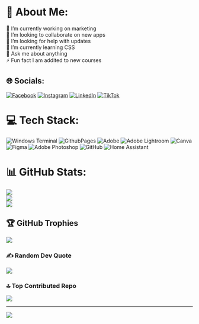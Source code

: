 
# 💫 About Me:
🔭 I’m currently working on marketing<br>👯 I’m looking to collaborate on new apps<br>🤝 I’m looking for help with updates<br>🌱 I’m currently learning CSS<br>💬 Ask me about anything<br>⚡ Fun fact I am addited to new courses


## 🌐 Socials:
[![Facebook](https://img.shields.io/badge/Facebook-%231877F2.svg?logo=Facebook&logoColor=white)](https://facebook.com/jessica.adriane.75) [![Instagram](https://img.shields.io/badge/Instagram-%23E4405F.svg?logo=Instagram&logoColor=white)](https://instagram.com/@adrianejessica) [![LinkedIn](https://img.shields.io/badge/LinkedIn-%230077B5.svg?logo=linkedin&logoColor=white)](https://linkedin.com/in/jéssica-souza-b01591185) [![TikTok](https://img.shields.io/badge/TikTok-%23000000.svg?logo=TikTok&logoColor=white)](https://tiktok.com/@mineirandopelomundo) 

# 💻 Tech Stack:
![Windows Terminal](https://img.shields.io/badge/Windows%20Terminal-%234D4D4D.svg?style=for-the-badge&logo=windows-terminal&logoColor=white) ![GithubPages](https://img.shields.io/badge/github%20pages-121013?style=for-the-badge&logo=github&logoColor=white) ![Adobe](https://img.shields.io/badge/adobe-%23FF0000.svg?style=for-the-badge&logo=adobe&logoColor=white) ![Adobe Lightroom](https://img.shields.io/badge/Adobe%20Lightroom-31A8FF.svg?style=for-the-badge&logo=Adobe%20Lightroom&logoColor=white) ![Canva](https://img.shields.io/badge/Canva-%2300C4CC.svg?style=for-the-badge&logo=Canva&logoColor=white) ![Figma](https://img.shields.io/badge/figma-%23F24E1E.svg?style=for-the-badge&logo=figma&logoColor=white) ![Adobe Photoshop](https://img.shields.io/badge/adobe%20photoshop-%2331A8FF.svg?style=for-the-badge&logo=adobe%20photoshop&logoColor=white) ![GitHub](https://img.shields.io/badge/github-%23121011.svg?style=for-the-badge&logo=github&logoColor=white) ![Home Assistant](https://img.shields.io/badge/home%20assistant-%2341BDF5.svg?style=for-the-badge&logo=home-assistant&logoColor=white)
# 📊 GitHub Stats:
![](https://github-readme-stats.vercel.app/api?username=jadrianes&theme=radical&hide_border=false&include_all_commits=true&count_private=true)<br/>
![](https://github-readme-streak-stats.herokuapp.com/?user=jadrianes&theme=radical&hide_border=false)<br/>
![](https://github-readme-stats.vercel.app/api/top-langs/?username=jadrianes&theme=radical&hide_border=false&include_all_commits=true&count_private=true&layout=compact)

## 🏆 GitHub Trophies
![](https://github-profile-trophy.vercel.app/?username=jadrianes&theme=radical&no-frame=false&no-bg=false&margin-w=4)

### ✍️ Random Dev Quote
![](https://quotes-github-readme.vercel.app/api?type=vetical&theme=radical)

### 🔝 Top Contributed Repo
![](https://github-contributor-stats.vercel.app/api?username=jadrianes&limit=5&theme=dark&combine_all_yearly_contributions=true)

---
[![](https://visitcount.itsvg.in/api?id=jadrianes&icon=0&color=5)](https://visitcount.itsvg.in)

<!-- Proudly created with GPRM ( https://gprm.itsvg.in ) -->
